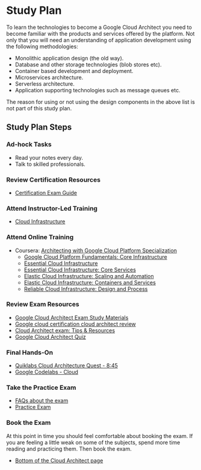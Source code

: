 # Study Plan

To learn the technologies to become a Google Cloud Architect you need to become familiar with the products and services offered by the platform. Not only that you will need an understanding of application development using the following methodologies:

* Monolithic application design (the old way).
* Database and other storage technologies (blob stores etc).
* Container based development and deployment.
* Microservices architecture.
* Serverless architecture.
* Application supporting technologies such as message queues etc.

The reason for using or not using the design components in the above list is not part of this study plan.

## Study Plan Steps

### Ad-hock Tasks

* Read your notes every day.
* Talk to skilled professionals.

### Review Certification Resources

* [Certification Exam Guide](https://cloud.google.com/certification/guides/cloud-architect/)

### Attend Instructor-Led Training

* [Cloud Infrastructure](https://cloud.google.com/training/cloud-infrastructure)

### Attend Online Training

* Coursera: [Architecting with Google Cloud Platform Specialization](https://www.coursera.org/programs/google-cloud-platform-training-specializations-vccvz)
  * [Google Cloud Platform Fundamentals: Core Infrastructure](https://www.coursera.org/learn/gcp-fundamentals/)
  * [Essential Cloud Infrastructure](https://www.coursera.org/learn/gcp-infrastructure-foundation/)
  * [Essential Cloud Infrastructure: Core Services](https://www.coursera.org/learn/gcp-infrastructure-core-services)
  * [Elastic Cloud Infrastructure: Scaling and Automation](https://www.coursera.org/learn/gcp-infrastructure-scaling-automation)
  * [Elastic Cloud Infrastructure: Containers and Services](https://www.coursera.org/learn/gcp-infrastructure-containers-services)
  * [Reliable Cloud Infrastructure: Design and Process](https://www.coursera.org/learn/cloud-infrastructure-design-process)

### Review Exam Resources

* [Google Cloud Architect Exam Study Materials](https://medium.com/@earlg3/google-cloud-architect-exam-study-materials-5ab327b62bc8)
* [Google cloud certification cloud architect review](https://www.slideshare.net/JosephHolbrookVetera/google-cloud-certification-cloud-architect-review)
* [Cloud Architect exam: Tips & Resources](https://www.cloudreach.com/blog/google-certified-professional-cloud-architect-exam/)
* [Google Cloud Architect Quiz](https://cloudquiz.guru/google-cloud/google-cloud-architect/)

### Final Hands-On

* [Quiklabs Cloud Architecture Quest - 8:45](https://google.qwiklabs.com/quests/24)
* [Google Codelabs - Cloud](https://codelabs.developers.google.com/?cat=Cloud)

### Take the Practice Exam

* [FAQs about the exam](https://cloud.google.com/certification/faqs/#0)
* [Practice Exam](https://cloud.google.com/certification/practice-exam/cloud-architect)

### Book the Exam

At this point in time you should feel comfortable about booking the exam. If you are feeling a little weak on some of the subjects, spend more time reading and practicing them. Then book the exam.

* [Bottom of the Cloud Architect page](https://cloud.google.com/certification/cloud-architect)
